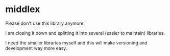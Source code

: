 middlex
=======

Please don't use this library anymore.

I am closing it down and splitting it into several (easier to maintain) libraries.

I need the smaller libraries myself and this will make versioning and development
way more easy.